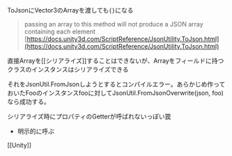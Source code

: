 
ToJsonにVector3のArrayを渡しても`{}`になる
> passing an array to this method will not produce a JSON array containing each element
[https://docs.unity3d.com/ScriptReference/JsonUtility.ToJson.html](https://docs.unity3d.com/ScriptReference/JsonUtility.ToJson.html)

直接Arrayを[[シリアライズ]]することはできないが、Arrayをフィールドに持つクラスのインスタンスはシリアライズできる

それをJsonUtil.FromJson<Foo>しようとするとコンパイルエラー。あらかじめ作っておいたFooのインスタンスfooに対してJsonUtil.FromJsonOverwrite(json, foo)なら成功する。

シリアライズ時にプロパティのGetterが呼ばれないっぽい罠
- 明示的に呼ぶ

[[Unity]]
